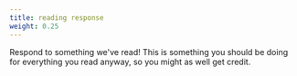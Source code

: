 ```yaml
---
title: reading response
weight: 0.25
---
```


Respond to something we've read! This is something you should be doing for everything you read anyway, so you might as well get credit.
